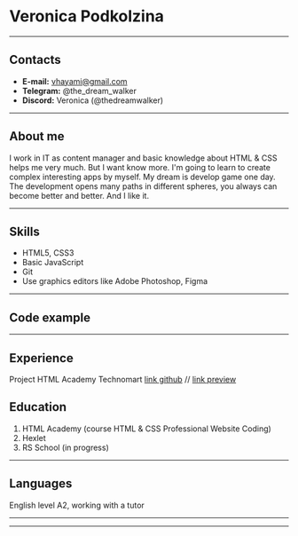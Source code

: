 # Veronica Podkolzina

***

## Contacts
* **E-mail:** vhayami@gmail.com
* **Telegram:** @the_dream_walker
* **Discord:** Veronica (@thedreamwalker)

---
## About me

I work in IT as content manager and basic knowledge about HTML & CSS helps me very much. But I want know more. I'm going to learn to create complex interesting apps by myself. My dream is develop game one day. The development opens many paths in different spheres, you always can become better and better. And I like it.

---

## Skills

* HTML5, CSS3
* Basic JavaScript
* Git
* Use graphics editors like Adobe Photoshop, Figma

--- 

## Code example


---

## Experience

Project HTML Academy Technomart [link github](https://github.com/thedreamwalker/831433-technomart-29) // [link preview](https://thedreamwalker.github.io/831433-technomart-29/)

## Education

1. HTML Academy (course HTML & CSS Professional Website Coding)
2. Hexlet
3. RS School (in progress)

---

## Languages

English level A2, working with a tutor

***
***